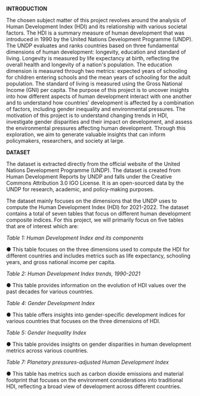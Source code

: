**INTRODUCTION**

The chosen subject matter of this project revolves around the analysis of Human Development
Index (HDI) and its relationship with various societal factors. The HDI is a summary measure of human
development that was introduced in 1990 by the United Nations Development Programme (UNDP).
The UNDP evaluates and ranks countries based on three fundamental dimensions of human
development: longevity, education and standard of living. Longevity is measured by life expectancy at
birth, reflecting the overall health and longevity of a nation's population. The education dimension is
measured through two metrics: expected years of schooling for children entering schools and the mean
years of schooling for the adult population. The standard of living is measured using the Gross National
Income (GNI) per capita. The purpose of this project is to uncover insights into how different aspects of
human development interact with one another and to understand how countries' development is affected
by a combination of factors, including gender inequality and environmental pressures. The motivation of
this project is to understand changing trends in HDI, investigate gender disparities and their impact on
development, and assess the environmental pressures affecting human development. Through this
exploration, we aim to generate valuable insights that can inform policymakers, researchers, and society
at large.

**DATASET**

The dataset is extracted directly from the official website of the United Nations Development
Programme (UNDP). The dataset is created from Human Development Reports by UNDP and falls
under the Creative Commons Attribution 3.0 IGO License. It is an open-sourced data by the UNDP for
research, academic, and policy-making purposes.

The dataset mainly focuses on the dimensions that the UNDP uses to compute the Human
Development Index (HDI) for 2021-2022. The dataset contains a total of seven tables that focus on
different human development composite indices. For this project, we will primarily focus on five tables that
are of interest which are: 

*Table 1: Human Development Index and its components*

  ● This table focuses on the three dimensions used to compute the HDI for different countries and
  includes metrics such as life expectancy, schooling years, and gross national income per capita.
  
*Table 2: Human Development Index trends, 1990-2021*

  ● This table provides information on the evolution of HDI values over the past decades for various
  countries.
  
*Table 4: Gender Development Index*

  ● This table offers insights into gender-specific development indices for various countries that
  focuses on the three dimensions of HDI.
  
*Table 5: Gender Inequality Index*

  ● This table provides insights on gender disparities in human development metrics across various
  countries.
  
*Table 7: Planetary pressures-adjusted Human Development Index*

  ● This table has metrics such as carbon dioxide emissions and material footprint that focuses on
  the environment considerations into traditional HDI, reflecting a broad view of development
  across different countries.
